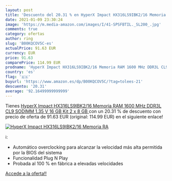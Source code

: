 ```yaml
---
layout: post
title: 'Descuento del 20.31 % en HyperX Impact HX316LS9IBK2/16 Memoria RA'
date: 2021-01-09 23:30:24
image: 'https://m.media-amazon.com/images/I/41-SPSFBTIL._SL200_.jpg'
comments: true
category: ofertas
author: ring
slug: 'B00KQCOV5C-es'
actualPrice: 91.63 EUR
currency: EUR
price: 91.63
comparePrice: 114.99 EUR
prodname: 'HyperX Impact HX316LS9IBK2/16 Memoria RAM 1600 MHz DDR3L CL9 SODIMM 1.35 V  16 GB Kit  2 x 8 GB '
country: 'es'
flag: '🇪🇸'
buyurl: 'https://www.amazon.es/dp/B00KQCOV5C/?tag=tolees-21'
descuento: '20.31'
average: '92.16499999999999'
---
```


Tienes [HyperX Impact HX316LS9IBK2/16 Memoria RAM 1600 MHz DDR3L CL9 SODIMM 1.35 V  16 GB Kit  2 x 8 GB ](https://www.amazon.es/dp/B00KQCOV5C/?tag=tolees-21) con un 20.31 % de descuento con precio de oferta de 91.63 EUR (original: 114.99 EUR) en el siguiente enlace!

[![HyperX Impact HX316LS9IBK2/16 Memoria RA](https://m.media-amazon.com/images/I/41-SPSFBTIL._SL200_.jpg)](https://www.amazon.es/dp/B00KQCOV5C/?tag=tolees-21)

ℹ️:

- Automático overclocking para alcanzar la velocidad más alta permitida por la BIOS del sistema
- Funcionalidad Plug N Play
- Probada al 100 % en fábrica a elevadas velocidades

[Accede a la oferta!!](https://www.amazon.es/dp/B00KQCOV5C/?tag=tolees-21)
